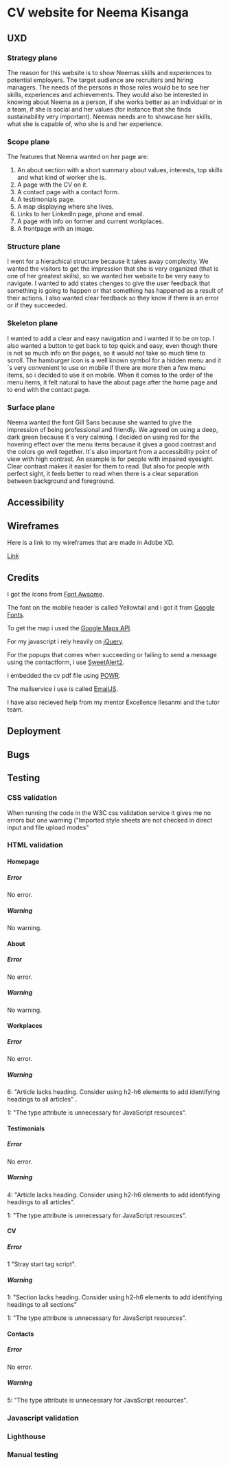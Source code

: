 # CV website for Neema Kisanga

## UXD

### Strategy plane

The reason for this website is to show Neemas skills and experiences to potential employers. The target audience are recruiters and hiring managers. The needs of the persons in those roles would be to see her skills, experiences and achievements. They would also be interested in knowing about Neema as a person, if she works better as an individual or in a team, if she is social and her values (for instance that she finds sustainability very important). Neemas needs are to showcase her skills, what she is capable of, who she is and her experience.

### Scope plane

The features that Neema wanted on her page are:
1. An about section with a short summary about values, interests, top skills and what kind of worker she is.
1. A page with the CV on it.
1. A contact page with a contact form.
1. A testimonials page.
1. A map displaying where she lives.
1. Links to her LinkedIn page, phone and email.
1. A page with info on former and current workplaces.
1. A frontpage with an image.

### Structure plane

I went for a hierachical structure because it takes away complexity. We wanted the visitors to get the impression that she is very organized (that is one of her greatest skills), so we wanted her website to be very easy to navigate. I wanted to add states chenges to give the user feedback that something is going to happen or that something has happened as a result of their actions. I also wanted clear feedback so they know if there is an error or if they succeeded.

### Skeleton plane

I wanted to add a clear and easy navigation and i wanted it to be on top. I also wanted a button to get back to top quick and easy, even though there is not so much info on the pages, so it would not take so much time to scroll. The hamburger icon is a well known symbol for a hidden menu and it´s very convenient to use on mobile if there are more then a few menu items, so i decided to use it on mobile. When it comes to the order of the menu items, it felt natural to have the about page after the home page and to end with the contact page.

### Surface plane

Neema wanted the font Gill Sans because she wanted to give the impression of being professional and friendly. We agreed on using a deep, dark green because it´s very calming. I decided on using red for the hovering effect over the menu items because it gives a good contrast and the colors go well together. It´s also important from a accessibility point of view with high contrast. An example is for people with impaired eyesight. Clear contrast makes it easier for them to read. But also for people with perfect sight, it feels better to read when there is a clear separation between background and foreground.

## Accessibility

## Wireframes

Here is a link to my wireframes that are made in Adobe XD.

[Link](https://xd.adobe.com/view/211322f8-09ce-4302-b059-6e7e3c32ae37-7440/)

## Credits

I got the icons from [Font Awsome](https://fontawesome.com/icons?d=gallery).

The font on the mobile header is called Yellowtail and i got it from [Google Fonts](https://fonts.google.com/).

To get the map i used the [Google Maps API](https://cloud.google.com/maps-platform/).

For my javascript i rely heavily on [jQuery](https://jquery.com/).

For the popups that comes when succeeding or failing to send a message using the contactform, i use [SweetAlert2](https://sweetalert2.github.io/).

I embedded the cv pdf file using [POWR](https://www.powr.io/).

The mailservice i use is called [EmailJS](https://www.emailjs.com/).

I have also recieved help from my mentor Excellence Ilesanmi and the tutor team.

## Deployment

## Bugs

## Testing

### CSS validation

When running the code in the W3C css validation service it gives me no errors but one warning ("Imported style sheets are not checked in direct input and file upload modes"

### HTML validation

#### Homepage

##### Error

No error. 

##### Warning

No warning.

#### About

##### Error

No error.

##### Warning

No warning.

#### Workplaces

##### Error

No error.

##### Warning

6: "Article lacks heading. Consider using h2-h6 elements to add identifying headings to all articles" .

1: "The type attribute is unnecessary for JavaScript resources".

#### Testimonials

##### Error

No error.

##### Warning

4: "Article lacks heading. Consider using h2-h6 elements to add identifying headings to all articles".

1: "The type attribute is unnecessary for JavaScript resources".

#### CV

##### Error 

1 "Stray start tag script". 

##### Warning

1: "Section lacks heading. Consider using h2-h6 elements to add identifying headings to all sections"

1: "The type attribute is unnecessary for JavaScript resources".

#### Contacts

##### Error

No error.

##### Warning

5: "The type attribute is unnecessary for JavaScript resources".



### Javascript validation
### Lighthouse
### Manual testing













